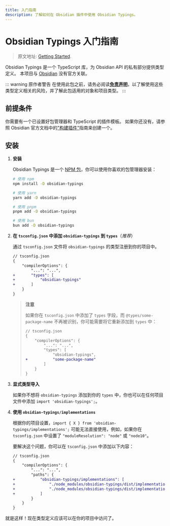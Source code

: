 ```yaml
---
title: 入门指南
description: 了解如何在 Obsidian 插件中使用 Obsidian Typings。
---
```


# Obsidian Typings 入门指南

> 原文地址: [Getting Started](https://fevol.github.io/obsidian-typings/getting-started/).

Obsidian Typings 是一个 TypeScript 库，为 Obsidian API 的私有部分提供类型定义。
本项目与 [Obsidian](https://obsidian.md/) 没有官方关联。

::: warning 原作者警告
在使用此包之前，请务必阅读[**免责声明**](https://fevol.github.io/obsidian-typings/disclaimer/)，以了解使用这些类型定义相关的风险，并了解此包适用的对象和项目类型。
:::

## 前提条件

你需要有一个已设置好包管理器和 TypeScript 的插件模板。
如果你还没有，请参照 Obsidian 官方文档中的["构建插件"](https://docs.obsidian.md/Plugins/Getting+started/Build+a+plugin)指南来创建一个。

## 安装

1. **安装**
   
   Obsidian Typings 是一个 [NPM 包](https://www.npmjs.com/package/obsidian-typings)，你可以使用你喜欢的包管理器安装：

   ```bash
   # 使用 npm
   npm install -D obsidian-typings

   # 使用 yarn
   yarn add -D obsidian-typings

   # 使用 pnpm
   pnpm add -D obsidian-typings

   # 使用 bun
   bun add -D obsidian-typings
   ```

2. **在 `tsconfig.json` 中添加 `obsidian-typings` 到 `types`**（_推荐_）
   
   通过 `tsconfig.json` 文件将 `obsidian-typings` 的类型注册到你的项目中。

   ```diff
   // tsconfig.json
   {
       "compilerOptions": {
           "...": "...",
   +       "types": [
   +           "obsidian-typings"
   +       ]
       }
   }
   ```

   > **注意**
   > 
   > 如果你在 `tsconfig.json` 中添加了 `types` 字段，而 `@types/some-package-name` 不再被识别，你可能需要将它重新添加到 `types` 中：
   > ```diff
   > // tsconfig.json
   > {
   >     "compilerOptions": {
   >         "...": "...",
   >         "types": [
   >             "obsidian-typings",
   > +           "some-package-name"
   >         ]
   >     }
   > }
   > ```

3. **显式类型导入**
   
   如果你不想将 `obsidian-typings` 添加到你的 `types` 中，你也可以在任何项目文件中添加 `import 'obsidian-typings';`。

4. **使用 `obsidian-typings/implementations`**
   
   根据你的项目设置，`import { X } from 'obsidian-typings/implementations';` 可能无法直接使用，例如，如果你在 `tsconfig.json` 中设置了 `"moduleResolution": "node"` 或 `"node10"`。

   要解决这个问题，你可以在 `tsconfig.json` 中添加以下内容：

   ```diff
   // tsconfig.json
   {
       "compilerOptions": {
           "...": "...",
           "paths": {
   +           "obsidian-typings/implementations": [
   +               "./node_modules/obsidian-typings/dist/implementations.d.ts",
   +               "./node_modules/obsidian-typings/dist/implementations.cjs"
   +           ]
           }
       }
   }
   ```

就是这样！现在类型定义应该可以在你的项目中访问了。